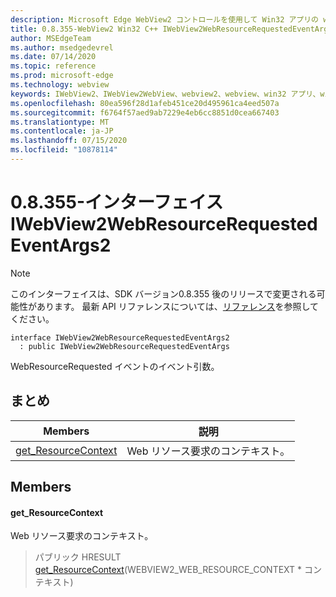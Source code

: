```yaml
---
description: Microsoft Edge WebView2 コントロールを使用して Win32 アプリの web コンテンツをホストする
title: 0.8.355-WebView2 Win32 C++ IWebView2WebResourceRequestedEventArgs2
author: MSEdgeTeam
ms.author: msedgedevrel
ms.date: 07/14/2020
ms.topic: reference
ms.prod: microsoft-edge
ms.technology: webview
keywords: IWebView2、IWebView2WebView、webview2、webview、win32 アプリ、win32、edge
ms.openlocfilehash: 80ea596f28d1afeb451ce20d495961ca4eed507a
ms.sourcegitcommit: f6764f57aed9ab7229e4eb6cc8851d0cea667403
ms.translationtype: MT
ms.contentlocale: ja-JP
ms.lasthandoff: 07/15/2020
ms.locfileid: "10878114"
---
```

# 0.8.355-インターフェイス IWebView2WebResourceRequestedEventArgs2 

> [!NOTE]
> このインターフェイスは、SDK バージョン0.8.355 後のリリースで変更される可能性があります。 最新 API リファレンスについては、[リファレンス](../../../webview2-api-reference.md)を参照してください。

```
interface IWebView2WebResourceRequestedEventArgs2
  : public IWebView2WebResourceRequestedEventArgs
```

WebResourceRequested イベントのイベント引数。

## まとめ

 Members                        | 説明
--------------------------------|---------------------------------------------
[get_ResourceContext](#get_resourcecontext) | Web リソース要求のコンテキスト。

## Members

#### get_ResourceContext 

Web リソース要求のコンテキスト。

> パブリック HRESULT [get_ResourceContext](#get_resourcecontext)(WEBVIEW2_WEB_RESOURCE_CONTEXT * コンテキスト)

